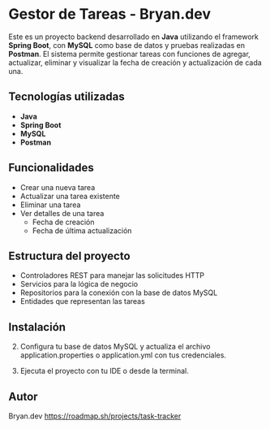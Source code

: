 # Gestor de Tareas - Bryan.dev

Este es un proyecto backend desarrollado en **Java** utilizando el framework **Spring Boot**, con **MySQL** como base de datos y pruebas realizadas en **Postman**. El sistema permite gestionar tareas con funciones de agregar, actualizar, eliminar y visualizar la fecha de creación y actualización de cada una.

## Tecnologías utilizadas

- **Java**
- **Spring Boot**
- **MySQL**
- **Postman**

## Funcionalidades

- Crear una nueva tarea
- Actualizar una tarea existente
- Eliminar una tarea
- Ver detalles de una tarea
  - Fecha de creación
  - Fecha de última actualización

## Estructura del proyecto

- Controladores REST para manejar las solicitudes HTTP
- Servicios para la lógica de negocio
- Repositorios para la conexión con la base de datos MySQL
- Entidades que representan las tareas

## Instalación



2. Configura tu base de datos MySQL y actualiza el archivo application.properties o application.yml con tus credenciales.


3. Ejecuta el proyecto con tu IDE o desde la terminal.


## Autor

Bryan.dev
https://roadmap.sh/projects/task-tracker
